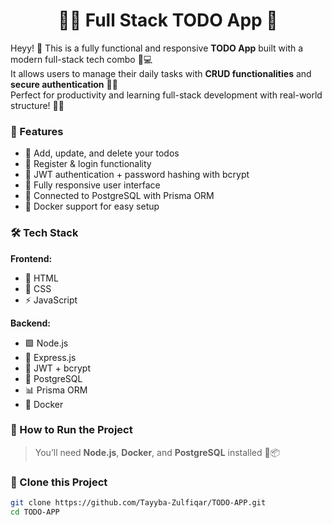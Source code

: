 <h1 align="center">🧸✨ Full Stack TODO App 🌼</h1>

Heyy! 🌸 This is a fully functional and responsive **TODO App** built with a modern full-stack tech combo 🦋💻  
It allows users to manage their daily tasks with **CRUD functionalities** and **secure authentication** 🔐🧁  
Perfect for productivity and learning full-stack development with real-world structure! 🎯🌷



### 🎀 Features

- 📝 Add, update, and delete your todos  
- 🧸 Register & login functionality  
- 🧠 JWT authentication + password hashing with bcrypt  
- 🌈 Fully responsive user interface  
- 🐘 Connected to PostgreSQL with Prisma ORM  
- 🐳 Docker support for easy setup



### 🛠️ Tech Stack

**Frontend:**  
- 🌼 HTML  
- 🎨 CSS  
- ⚡ JavaScript  
  

**Backend:**  
- 🟩 Node.js  
- 🚀 Express.js  
- 🔐 JWT + bcrypt  
- 🐘 PostgreSQL  
- 📊 Prisma ORM  
- 🐳 Docker



### 🧁 How to Run the Project

> You’ll need **Node.js**, **Docker**, and **PostgreSQL** installed 🐳📦


### 🐻 Clone this Project

```bash
git clone https://github.com/Tayyba-Zulfiqar/TODO-APP.git
cd TODO-APP
